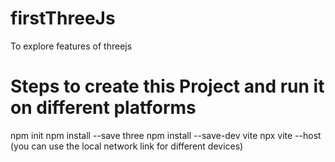 # firstThreeJs

To explore features of threejs

# Steps to create this Project and run it on different platforms

npm init
npm install --save three
npm install --save-dev vite
npx vite --host (you can use the local network link for different devices)

